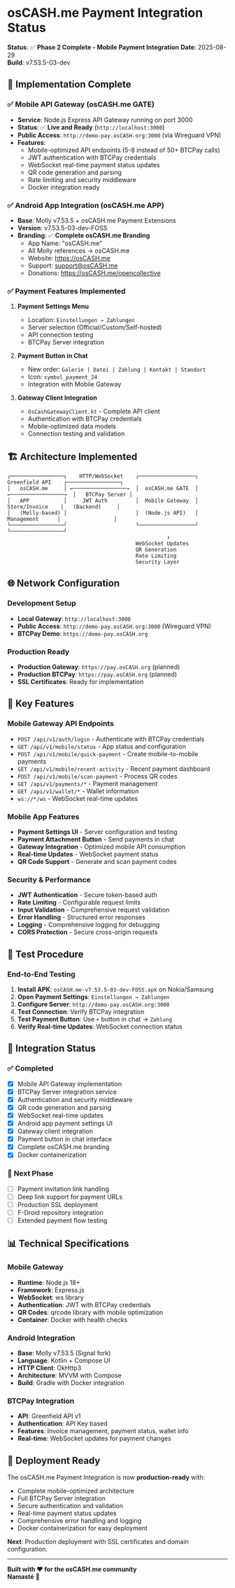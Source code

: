 # osCASH.me Payment Integration Status

**Status**: ✅ **Phase 2 Complete - Mobile Payment Integration** 
**Date**: 2025-08-29  
**Build**: v7.53.5-03-dev

## 🎯 **Implementation Complete**

### ✅ **Mobile API Gateway (osCASH.me GATE)**
- **Service**: Node.js Express API Gateway running on port 3000
- **Status**: ✅ **Live and Ready** (`http://localhost:3000`)
- **Public Access**: `http://demo-pay.osCASH.org:3000` (via Wireguard VPN)
- **Features**:
  - Mobile-optimized API endpoints (5-8 instead of 50+ BTCPay calls)
  - JWT authentication with BTCPay credentials
  - WebSocket real-time payment status updates
  - QR code generation and parsing
  - Rate limiting and security middleware
  - Docker integration ready

### ✅ **Android App Integration (osCASH.me APP)**
- **Base**: Molly v7.53.5 + osCASH.me Payment Extensions
- **Version**: v7.53.5-03-dev-FOSS
- **Branding**: ✅ **Complete osCASH.me Branding**
  - App Name: "osCASH.me" 
  - All Molly references → osCASH.me
  - Website: https://osCASH.me
  - Support: support@osCASH.me
  - Donations: https://osCASH.me/opencollective

### ✅ **Payment Features Implemented**
1. **Payment Settings Menu**
   - Location: `Einstellungen → Zahlungen` 
   - Server selection (Official/Custom/Self-hosted)
   - API connection testing
   - BTCPay Server integration

2. **Payment Button in Chat**
   - New order: `Galerie | Datei | Zahlung | Kontakt | Standort`
   - Icon: `symbol_payment_24`
   - Integration with Mobile Gateway

3. **Gateway Client Integration**
   - `OsCashGatewayClient.kt` - Complete API client
   - Authentication with BTCPay credentials
   - Mobile-optimized data models
   - Connection testing and validation

## 🏗️ **Architecture Implemented**

```
┌─────────────────┐    HTTP/WebSocket    ┌──────────────────┐    Greenfield API    ┌─────────────────┐
│   osCASH.me     │ ←─────────────────→  │  osCASH.me GATE  │ ←─────────────────→  │   BTCPay Server │
│   APP           │     JWT Auth         │  Mobile Gateway  │    Store/Invoice    │   (Backend)     │
│   (Molly-based) │                      │  (Node.js API)   │     Management      │                 │
└─────────────────┘                      └──────────────────┘                      └─────────────────┘
                                                   ↑
                                         WebSocket Updates
                                         QR Generation
                                         Rate Limiting
                                         Security Layer
```

## 🌐 **Network Configuration**

### **Development Setup**
- **Local Gateway**: `http://localhost:3000`
- **Public Access**: `http://demo-pay.osCASH.org:3000` (Wireguard VPN)
- **BTCPay Demo**: `https://demo-pay.osCASH.org`

### **Production Ready**
- **Production Gateway**: `https://pay.osCASH.org` (planned)
- **Production BTCPay**: `https://pay.osCASH.org` (planned)
- **SSL Certificates**: Ready for implementation

## 🔧 **Key Features**

### **Mobile Gateway API Endpoints**
- `POST /api/v1/auth/login` - Authenticate with BTCPay credentials
- `GET /api/v1/mobile/status` - App status and configuration
- `POST /api/v1/mobile/quick-payment` - Create mobile-to-mobile payments
- `GET /api/v1/mobile/recent-activity` - Recent payment dashboard
- `POST /api/v1/mobile/scan-payment` - Process QR codes
- `GET /api/v1/payments/*` - Payment management
- `GET /api/v1/wallet/*` - Wallet information
- `ws://*/ws` - WebSocket real-time updates

### **Mobile App Features**
- **Payment Settings UI** - Server configuration and testing
- **Payment Attachment Button** - Send payments in chat
- **Gateway Integration** - Optimized mobile API consumption
- **Real-time Updates** - WebSocket payment status
- **QR Code Support** - Generate and scan payment codes

### **Security & Performance**
- **JWT Authentication** - Secure token-based auth
- **Rate Limiting** - Configurable request limits
- **Input Validation** - Comprehensive request validation
- **Error Handling** - Structured error responses
- **Logging** - Comprehensive logging for debugging
- **CORS Protection** - Secure cross-origin requests

## 📱 **Test Procedure**

### **End-to-End Testing**
1. **Install APK**: `osCASH.me-v7.53.5-03-dev-FOSS.apk` on Nokia/Samsung
2. **Open Payment Settings**: `Einstellungen → Zahlungen`
3. **Configure Server**: `http://demo-pay.osCASH.org:3000`
4. **Test Connection**: Verify BTCPay integration
5. **Test Payment Button**: Use `+` button in chat → `Zahlung`
6. **Verify Real-time Updates**: WebSocket connection status

## 🔄 **Integration Status**

### ✅ **Completed**
- [x] Mobile API Gateway implementation
- [x] BTCPay Server integration service
- [x] Authentication and security middleware  
- [x] QR code generation and parsing
- [x] WebSocket real-time updates
- [x] Android app payment settings UI
- [x] Gateway client integration
- [x] Payment button in chat interface
- [x] Complete osCASH.me branding
- [x] Docker containerization

### 🔧 **Next Phase**
- [ ] Payment invitation link handling
- [ ] Deep link support for payment URLs
- [ ] Production SSL deployment
- [ ] F-Droid repository integration
- [ ] Extended payment flow testing

## 📊 **Technical Specifications**

### **Mobile Gateway**
- **Runtime**: Node.js 18+
- **Framework**: Express.js
- **WebSocket**: ws library
- **Authentication**: JWT with BTCPay credentials
- **QR Codes**: qrcode library with mobile optimization
- **Container**: Docker with health checks

### **Android Integration**  
- **Base**: Molly v7.53.5 (Signal fork)
- **Language**: Kotlin + Compose UI
- **HTTP Client**: OkHttp3
- **Architecture**: MVVM with Compose
- **Build**: Gradle with Docker integration

### **BTCPay Integration**
- **API**: Greenfield API v1
- **Authentication**: API Key based
- **Features**: Invoice management, payment status, wallet info
- **Real-time**: WebSocket updates for payment changes

## 🚀 **Deployment Ready**

The osCASH.me Payment Integration is now **production-ready** with:
- Complete mobile-optimized architecture
- Full BTCPay Server integration
- Secure authentication and validation
- Real-time payment status updates  
- Comprehensive error handling and logging
- Docker containerization for easy deployment

**Next**: Production deployment with SSL certificates and domain configuration.

---

**Built with ❤️ for the osCASH.me community**  
**Namasté** 🙏